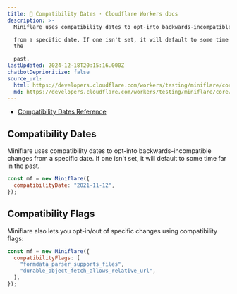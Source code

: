 ```yaml
---
title: 📅 Compatibility Dates · Cloudflare Workers docs
description: >-
  Miniflare uses compatibility dates to opt-into backwards-incompatible changes

  from a specific date. If one isn't set, it will default to some time far in
  the

  past.
lastUpdated: 2024-12-18T20:15:16.000Z
chatbotDeprioritize: false
source_url:
  html: https://developers.cloudflare.com/workers/testing/miniflare/core/compatibility/
  md: https://developers.cloudflare.com/workers/testing/miniflare/core/compatibility/index.md
---
```


* [Compatibility Dates Reference](https://developers.cloudflare.com/workers/configuration/compatibility-dates)

## Compatibility Dates

Miniflare uses compatibility dates to opt-into backwards-incompatible changes from a specific date. If one isn't set, it will default to some time far in the past.

```js
const mf = new Miniflare({
  compatibilityDate: "2021-11-12",
});
```

## Compatibility Flags

Miniflare also lets you opt-in/out of specific changes using compatibility flags:

```js
const mf = new Miniflare({
  compatibilityFlags: [
    "formdata_parser_supports_files",
    "durable_object_fetch_allows_relative_url",
  ],
});
```
